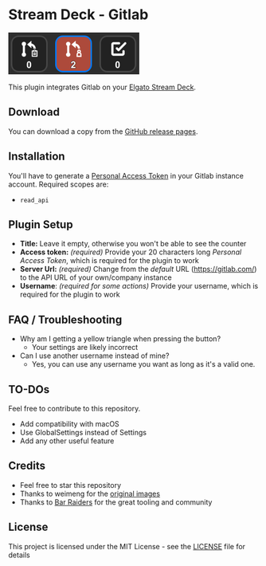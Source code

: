 # Stream Deck - Gitlab
![Gitlab + Elgato Stream Deck](Doc/illustration.png)

This plugin integrates Gitlab on your [Elgato Stream Deck](https://www.elgato.com/en/stream-deck).

## Download
You can download a copy from the [GitHub release pages](https://github.com/sponsCA/streamdeck-gitlab/releases/latest).

## Installation
You'll have to generate a [Personal Access Token](https://docs.gitlab.com/ee/user/profile/personal_access_tokens.html#create-a-personal-access-token) in your Gitlab instance account. Required scopes are:
- `read_api`

## Plugin Setup
- **Title:** Leave it empty, otherwise you won't be able to see the counter
- **Access token:** *(required)* Provide your 20 characters long *Personal Access Token*, which is required for the plugin to work
- **Server Url:** *(required)* Change from the *default* URL (https://gitlab.com/) to the API URL of your own/company instance
- **Username**: *(required for some actions)* Provide your username, which is required for the plugin to work

## FAQ / Troubleshooting
- Why am I getting a yellow triangle when pressing the button?
    - Your settings are likely incorrect
- Can I use another username instead of mine?
    - Yes, you can use any username you want as long as it's a valid one.
## TO-DOs
Feel free to contribute to this repository.
- Add compatibility with macOS
- Use GlobalSettings instead of Settings
- Add any other useful feature

## Credits
- Feel free to star this repository
- Thanks to weimeng for the [original images](https://github.com/weimeng/streamdeck-gitlab/tree/main/Sources/co.weimeng.streamdeck-gitlab.sdPlugin/img)
- Thanks to [Bar Raiders](https://barraider.com/) for the great tooling and community

## License

This project is licensed under the MIT License - see the [LICENSE](LICENSE) file for details
